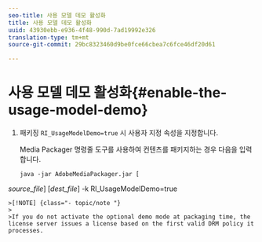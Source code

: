 ```yaml
---
seo-title: 사용 모델 데모 활성화
title: 사용 모델 데모 활성화
uuid: 43930ebb-e936-4f48-990d-7ad19992e326
translation-type: tm+mt
source-git-commit: 29bc8323460d9be0fce66cbea7c6fce46df20d61

---
```



# 사용 모델 데모 활성화{#enable-the-usage-model-demo}

1. 패키징 `RI_UsageModelDemo=true` 시 사용자 지정 속성을 지정합니다.

   Media Packager 명령줄 도구를 사용하여 컨텐츠를 패키지하는 경우 다음을 입력합니다.

   ```
   java -jar AdobeMediaPackager.jar [
   
<i>source_file</i>] [<i>dest_file</i>] -k RI_UsageModelDemo=true

```
>[!NOTE] {class="- topic/note "}
>
>If you do not activate the optional demo mode at packaging time, the license server issues a license based on the first valid DRM policy it processes.

